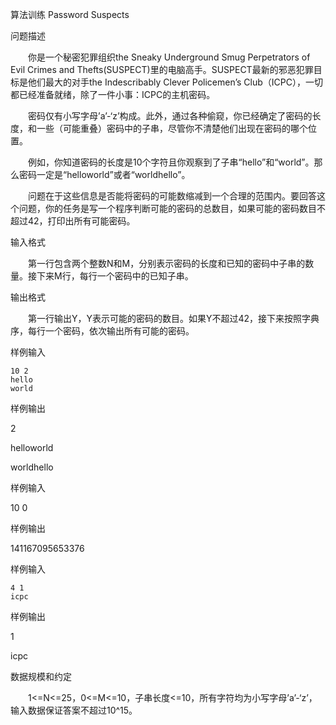 算法训练 Password Suspects  


问题描述

　　你是一个秘密犯罪组织the Sneaky Underground Smug Perpetrators of Evil Crimes and Thefts(SUSPECT)里的电脑高手。SUSPECT最新的邪恶犯罪目标是他们最大的对手the Indescribably Clever Policemen’s Club（ICPC），一切都已经准备就绪，除了一件小事：ICPC的主机密码。

　　密码仅有小写字母’a’-‘z’构成。此外，通过各种偷窥，你已经确定了密码的长度，和一些（可能重叠）密码中的子串，尽管你不清楚他们出现在密码的哪个位置。

　　例如，你知道密码的长度是10个字符且你观察到了子串“hello”和“world”。那么密码一定是“helloworld”或者“worldhello”。

　　问题在于这些信息是否能将密码的可能数缩减到一个合理的范围内。要回答这个问题，你的任务是写一个程序判断可能的密码的总数目，如果可能的密码数目不超过42，打印出所有可能密码。

输入格式

　　第一行包含两个整数N和M，分别表示密码的长度和已知的密码中子串的数量。接下来M行，每行一个密码中的已知子串。

输出格式

　　第一行输出Y，Y表示可能的密码的数目。如果Y不超过42，接下来按照字典序，每行一个密码，依次输出所有可能的密码。

样例输入
```
10 2
hello
world
```
样例输出

2

helloworld

worldhello

样例输入

10 0

样例输出

141167095653376

样例输入
```
4 1
icpc
```
样例输出

1

icpc

数据规模和约定

　　1<=N<=25，0<=M<=10，子串长度<=10，所有字符均为小写字母’a’-‘z’，输入数据保证答案不超过10^15。